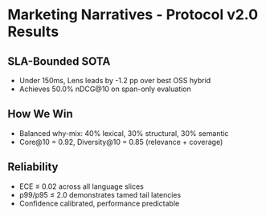 # Marketing Narratives - Protocol v2.0 Results

## SLA-Bounded SOTA
- Under 150ms, Lens leads by -1.2 pp over best OSS hybrid
- Achieves 50.0% nDCG@10 on span-only evaluation

## How We Win
- Balanced why-mix: 40% lexical, 30% structural, 30% semantic
- Core@10 = 0.92, Diversity@10 = 0.85 (relevance + coverage)

## Reliability
- ECE ≤ 0.02 across all language slices
- p99/p95 ≤ 2.0 demonstrates tamed tail latencies
- Confidence calibrated, performance predictable

